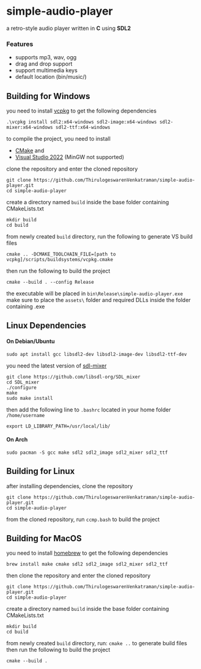 # simple-audio-player
a retro-style audio player written in **C** using **SDL2**

### Features
  - supports mp3, wav, ogg
  - drag and drop support
  - support multimedia keys
  - default location (bin/music/)

## Building for Windows
you need to install [vcpkg](https://vcpkg.io/en/getting-started.html) to get the following dependencies
```shell
.\vcpkg install sdl2:x64-windows sdl2-image:x64-windows sdl2-mixer:x64-windows sdl2-ttf:x64-windows
```
to compile the project, you need to install 
  - [CMake](https://cmake.org/download/) and 
  - [Visual Studio 2022](https://visualstudio.microsoft.com/) (MinGW not supported)

clone the repository and enter the cloned repository
```shell
git clone https://github.com/ThirulogeswarenVenkatraman/simple-audio-player.git
cd simple-audio-player
```
create a directory named ``build`` inside the base folder containing CMakeLists.txt
```shell
mkdir build
cd build 
```
from newly created ``build`` directory, run the following to generate VS build files
```shell
cmake .. -DCMAKE_TOOLCHAIN_FILE=[path to vcpkg]/scripts/buildsystems/vcpkg.cmake
``` 
then run the following to build the project
```shell
cmake --build . --config Release
```
the executable will be placed in `bin\Release\simple-audio-player.exe`  
make sure to place the `assets\` folder and required DLLs inside the folder containing .exe
## Linux Dependencies

#### On Debian/Ubuntu
```shell
sudo apt install gcc libsdl2-dev libsdl2-image-dev libsdl2-ttf-dev
```
you need the latest version of [sdl-mixer](https://github.com/libsdl-org/SDL_mixer)

```shell
git clone https://github.com/libsdl-org/SDL_mixer
cd SDL_mixer
./configure
make
sudo make install
```
then add the following line to ``.bashrc`` located in your home folder ``/home/username``
```shell
export LD_LIBRARY_PATH=/usr/local/lib/
```
#### On Arch
```shell
sudo pacman -S gcc make sdl2 sdl2_image sdl2_mixer sdl2_ttf
```
## Building for Linux
after installing dependencies, clone the repository
```shell
git clone https://github.com/ThirulogeswarenVenkatraman/simple-audio-player.git
cd simple-audio-player
```
from the cloned repository, run `ccmp.bash` to build the project

## Building for MacOS
you need to install [homebrew](https://brew.sh) to get the following dependencies
```shell
brew install make cmake sdl2 sdl2_image sdl2_mixer sdl2_ttf
```
then clone the repository and enter the cloned repository 
```shell
git clone https://github.com/ThirulogeswarenVenkatraman/simple-audio-player.git
cd simple-audio-player
```
create a directory named ``build`` inside the base folder containing CMakeLists.txt
```shell
mkdir build
cd build
```
from newly created ``build`` directory, run: ``cmake ..`` to generate build files  
then run the following to build the project
```shell
cmake --build .
```
